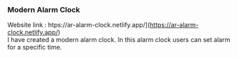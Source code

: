 ### Modern Alarm Clock 
 Website link : htps://ar-alarm-clock.netlify.app/](https://ar-alarm-clock.netlify.app/) <br>
 I have created a modern alarm clock. In this alarm clock users can set alarm for a specific time.
